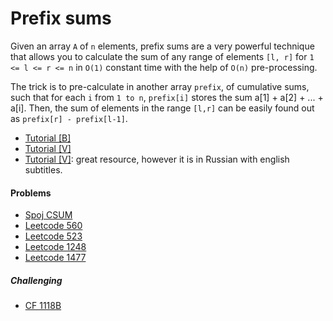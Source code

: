 # Prefix sums
Given an array `A` of `n` elements, prefix sums are a very powerful technique that allows you to calculate the sum of any range of elements `[l, r]` for `1 <= l <= r <= n` in `O(1)` constant time with the help of `O(n)` pre-processing.

The trick is to pre-calculate in another array `prefix`, of cumulative sums, such that for each `i` from `1 to n`, `prefix[i]` stores the sum a[1] + a[2] + ... + a[i]. Then, the sum of elements in the range `[l,r]` can be easily found out as `prefix[r] - prefix[l-1]`.

* [Tutorial [B]](https://www.hackerrank.com/topics/prefix-sum)
* [Tutorial [V]](https://www.youtube.com/watch?v=pVS3yhlzrlQ)
* [Tutorial [V]](https://www.youtube.com/watch?v=5iW84xlL0j0): great resource, however it is in Russian with english subtitles.

#### Problems
* [Spoj CSUM](https://www.spoj.com/problems/CSUMQ/)
* [Leetcode 560](https://leetcode.com/problems/subarray-sum-equals-k/)
* [Leetcode 523](https://leetcode.com/problems/continuous-subarray-sum/)
* [Leetcode 1248](https://leetcode.com/problems/count-number-of-nice-subarrays/)
* [Leetcode 1477](https://leetcode.com/problems/find-two-non-overlapping-sub-arrays-each-with-target-sum/)

##### Challenging
* [CF 1118B](https://codeforces.com/contest/1118/problem/B)
